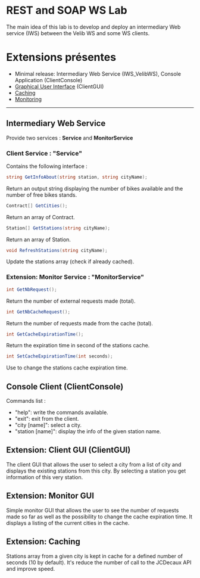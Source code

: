 # REST and SOAP WS Lab
The main idea of this lab is to develop and deploy an intermediary Web service (IWS) between the Velib WS and some WS clients.

# Extensions présentes
* Minimal release: Intermediary Web Service (IWS_VelibWS), Console Application (ClientConsole)
* [Graphical User Interface](#extension:-client-gui-clientgui) (ClientGUI)
* [Caching](#extension:-caching)
* [Monitoring](#extension:-monitor-gui)

---

## Intermediary Web Service
Provide two services : **Service** and **MonitorService**
### Client Service : "Service"
Contains the following interface : 
```c#
string GetInfoAbout(string station, string cityName);
```
Return an output string displaying the number of bikes available and the number of free bikes stands.

```c#
Contract[] GetCities();
```
Return an array of Contract.

```c#
Station[] GetStations(string cityName);
```
Return an array of Station.

```c#
void RefreshStations(string cityName);
```
Update the stations array (check if already cached).

### Extension: Monitor Service : "MonitorService"
```c#
int GetNbRequest();
```
Return the number of external requests made (total).
```c#
int GetNbCacheRequest();
```
Return the number of requests made from the cache (total).
```c#
int GetCacheExpirationTime();
```
Return the expiration time in second of the stations cache.
```c#
int SetCacheExpirationTime(int seconds);
```
Use to change the stations cache expiration time.

## Console Client (ClientConsole)
Commands list : 
* "help": write the commands available.
* "exit": exit from the client.
* "city [name]": select a city.
* "station [name]": display the info of the given station name.

## Extension: Client GUI (ClientGUI)
The client GUI that allows the user to select a city from a list of city and displays the existing stations from this city.
By selecting a station you get information of this very station.

## Extension: Monitor GUI
Simple monitor GUI that allows the user to see the number of requests made so far as well as the possibility to change the cache expiration time.
It displays a listing of the current cities in the cache.

## Extension: Caching
Stations array from a given city is kept in cache for a defined number of seconds (10 by default). It's reduce the number of call to the JCDecaux API and improve speed.
